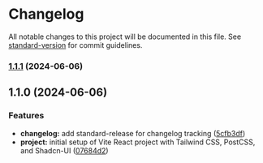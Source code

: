 # Changelog

All notable changes to this project will be documented in this file. See [standard-version](https://github.com/conventional-changelog/standard-version) for commit guidelines.

### [1.1.1](https://github.com/Laryd/usermick/compare/v1.1.0...v1.1.1) (2024-06-06)

## 1.1.0 (2024-06-06)


### Features

* **changelog:** add standard-release for changelog tracking ([5cfb3df](https://github.com/Laryd/usermick/commit/5cfb3df558cbfe0a68b63199c493fd35781c098d))
* **project:** initial setup of Vite React project with Tailwind CSS, PostCSS, and Shadcn-UI ([07684d2](https://github.com/Laryd/usermick/commit/07684d2108f91e14205285e30fe51a47004d3446))

